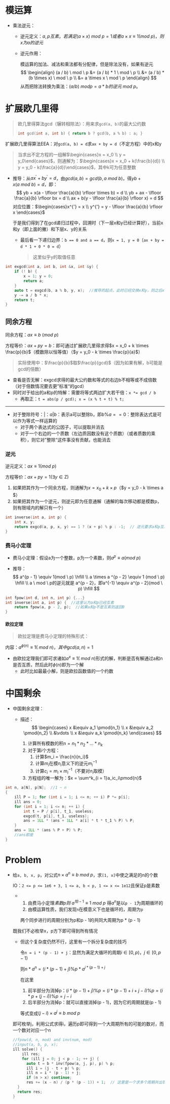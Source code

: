 # 模运算

+ 乘法逆元：

  + 逆元定义：$a, p互素，若满足(a \times x) \ mod \ p = 1 或者 a \times x \equiv 1(mod \ p) ，则x为a的逆元$

  + 逆元作用：

    模运算的加法、减法和乘法都有分配律，但是除法没有，如果有逆元
    $$
    \begin{align}
    (a / b) \ mod \ p &= (a / b) * 1 \ mod \ p \\
    &= (a / b) * (b \times x) \ mod \ p \\
    &= a \times x \ mod \ p
    \end{align}
    $$
    从而把除法转换为乘法：$(a / b) \ mod p = a * b的逆元 \ mod \ p$。

# 扩展欧几里得

> 欧几里得算法gcd（辗转相除法）：用来求`gcd(a, b)`的最大公约数
>
> ```c++
> int gcd(int a, int b) { return b ? gcd(b, a % b) : a; }
> ```

扩展欧几里得算法EEA：对`gcd(a, b) = d`求`ax + by = d`（不定方程）中的x和y

> 当求出不定方程的一组解$\begin{cases}x = x_0 \\ y = y_0\end{cases}$，则通解为：$\begin{cases}x = x_0 + k(\frac{b}{d}) \\ y = y_0 - k(\frac{a}{d})\end{cases}$，其中k可为任意整数

+ 推导：从$ax^{'} + by^{'} = d$，由$gcd(a, b) = gcd(b, a \ mod \ b)$，得$yb + x(a \ mod \ b) = d$，即：
  $$
  yb + x(a - \lfloor \frac{a}{b} \rfloor \times b) = d \\
  yb + ax - \lfloor \frac{a}{b} \rfloor bx = d \\
  ax + b(y - \lfloor \frac{a}{b} \rfloor x) = d
  $$
  对应位置：$\begin{cases}x^{'} = x \\ y^{'} = y - \lfloor \frac{a}{b} \rfloor x \end{cases}$

  于是我们得到了在gcd递归过程中，回溯时（下一层x和y已经计算好），当前x和y（即上面的撇）和下层x、y的关系

  + 最后看一下递归边界：`b == 0 and a == d`，则`x = 1, y = 0`（`ax + by = d * 1 + 0 * 0 = d`）

    > 这里似乎y的取值任意

```c++
int exgcd(int a, int b, int &x, int &y) {
    if (! b) {
        x = 1; y = 0;
        return a;
    }
    auto t = exgcd(b, a % b, y, x);  //推导的起点，此时已经交换x和y，则之后x、y和x‘、y’已经对应
    y -= a / b * x;
    return t;
}
```

## 同余方程

同余方程：$ax \equiv b \ (mod \ p)$

方程等价：$ax + py = b$：即可通过扩展欧几里得求得$x = x_0 + k \times \frac{p}{b}$（模数除以恒等值）（$y = y_0 - k \times \frac{p}{a}$）

> 实际使用中：$\frac{p}{b}$取$\frac{p}{gcd}$（因为如果有解，b可能是gcd的倍数）

+ 查看是否无解：exgcd求得的最大公约数和等式的右边b不相等或不成倍数（对于倍数情况要去更”标准“的gcd）
+ 同时对于给出的a和p的特解：需要将等式两边扩大若干倍：`x *= gcd / b`
  + 再取正：`t = abs(p / gcd); x = (x % t + t) % t;`

---

+ 对于整除符号：$|$：$a | b$：表示a可以整除b，即$b \% a == 0$：整除表达式是可以作为等式一样运算的
  + 对于两个表达式的公因子，可以提取并消去
  + 对于一个右边的一个质数（左边质因数没有这个质数）（或者质数的乘积），则它对”整除“这件事没有贡献，也能消去

### 逆元

逆元定义：$ax \equiv 1(mod \ p)$

方程等价：$ax + py = 1(\exists y \in \mathop{Z})$

1. 如果把其作为一个同余方程，则通解为$x = x_0 + k \times p$（$y = y_0 - k \times a	$）
2. 如果把其作为一个逆元，则逆元即为任意通解（通解的每次移动都是模数p，则有限域内的解只有一个）

```c++
int inverse(int a, int p) {
    int x, y;
    return exgcd(a, p, x, y) == 1 ? (x + p) % p : -1;  // 逆元要求a和p互素  //在扩欧中也有体现：约数为1
}
```

### 费马小定理

+ 费马小定理：假设a为一个整数，p为一个素数，则$a^p \equiv a (mod \ p)$

+ 推导：
  $$
  a^{p - 1} \equiv 1(mod \ p) \hfill \\
  a \times a ^{p - 2} \equiv 1 (mod \ p) \hfill \\
  a \ mod \  p的逆元就是 a^{p - 2}，即a^{-1} \equiv a^{p - 2}(mod \ p) \hfill 
  $$

```c++
int fpow(int d, int n, int p) {...}
int inverse(int a, int p) {  //这里认为a和p已经互素
    return fpow(a, p - 2, p);  //如果a和p不是互素则返回0
}
```

#### 欧拉定理

> 欧拉定理是费马小定理的特殊形式：

内容：$a^{\phi{(n)}} \equiv 1 ( \ mod \ n)，其中gcd(a, n) = 1$

+ 由欧拉定理我们即可求诸如$a^x \equiv 1 ( \ mod \ n)$形式的解，判断是否有解通过a和n是否互质，然后此时$\phi(n)$即为一个解
  + 此时比如最最小解，则是欧拉函数值的一个约数

# 中国剩余

+ 中国剩余定理：

  + 描述：
    $$
    \begin{cases}
    x &\equiv a_1 \pmod{n_1} \\
    x &\equiv a_2 \pmod{n_2} \\
      &\vdots \\
    x &\equiv a_k \pmod{n_k}
    \end{cases}
    $$

    1. 计算所有模数的积$n = n_1 * n_2 * ... * n_k$
    2. 对于第$i$个方程：
       1. 计算$m_i = \frac{n}{n_i}$
       2. 计算$m_i$在模$n_i$意义下的逆元$m_i^{-1}$
       3. 计算$c_i = m_i \times m_i^{-1}$（不要对$n_i$取模）
    3. 方程组的唯一解为：$x = \sum^k_{i = 1}a_ic_i\pmod{n}$


```c++
int n, a[N], p[N];  //1 ~ n
{
    ill P = 1; for (int i = 1; i <= n; ++ i) P *= p[i];
	ill ans = 0;
    for (int i = 1; i <= n; ++ i) {
        int t = P / p[i], t_1, useless;
        exgcd(t, p[i], t_1, useless);
        ans = 1LL * (ans + 1LL * a[i] * t * t_1 % P) % P;
    }
    ans = 1LL * (ans % P + P) % P;
    //ans即是
}
```

# Problem

+ 给`a, b, x, p`，对公式$n \times a^{n} \equiv b \ mod \ p$，求`[1, x]`中使之满足的n的个数

  IO：`2 <= p <= 1e6 + 3, 1 <= a, b < p, 1 <= x <= 1e12`且保证p是素数

  + 1. 由费马小定理$素数p则 \ a^{怕- 1} \equiv 1 \ mod \ p$ 得$a^n$是以`p - 1`为周期循环的
    2. 由模运算性质，我们发现`n`在模意义下也是循环的，周期为`p`

    两个同步进行的周期分别为p和p - 1的共同大周期为p * (p - 1)

  既我们不必枚举x，p方下即可得到所有情况

  + 但这个复杂度仍然不行，这里有一个拆分复杂度的技巧

    令`n = i * (p - 1) + j`：显然为满足大循环的周期$i \in [0, p)$，$j \in [0, p - 1)$

    则$n * a^n = (i * (p - 1) + j) \% p * a^{i * (p - 1) + j}$

    在这里

    1. 前半部分为消掉p：$(i * (p - 1) + j) \% p = (i * (p - 1) + i + j - i) \% p = (i * p + (j - i)) \% p = j - i$
    2. 后半部分为消掉p：就可以直接消掉(p - 1)，因为它的周期就是(p - 1)

    等式变成$(j - i) \times a^{j} \equiv b \ mod \ p$

  即可枚举j，利用公式求得i，遍历p即可得到一个大周期所有的可能的数对，而一个数对对应一个n

  ```c++
  //fpow(d, n, mod) and inv(num, mod)
  //input(a, b, p, x);
  ill solve() {
      ill res; 
      for (ill j = 0; j < p - 1; ++ j) {
  		auto t = b * inv(fpow(a, j, p), p) % p;
  		ill i = (j - t + p) % p;
  		ill n = i * (p - 1) + j;
  		if (n > x) continue;
  		res += (x - n) / (p * (p - 1)) + 1;  // 这里是一个求多个周期共出现多少次的公式
  	}
  	return res;
  }
  ```
